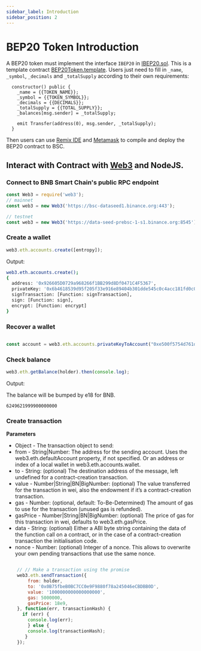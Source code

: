 ```yaml
---
sidebar_label: Introduction
sidebar_position: 2
---
```


# BEP20 Token Introduction
A BEP20 token must implement the interface `IBEP20` in [IBEP20.sol](IBEP20.sol). This is a template contract [BEP20Token.template](BEP20Token.template). Users just need to fill in `_name`, `_symbol`, `_decimals` and `_totalSupply` according to their own requirements:
```
  constructor() public {
    _name = {{TOKEN_NAME}};
    _symbol = {{TOKEN_SYMBOL}};
    _decimals = {{DECIMALS}};
    _totalSupply = {{TOTAL_SUPPLY}};
    _balances[msg.sender] = _totalSupply;

    emit Transfer(address(0), msg.sender, _totalSupply);
  }
```

Then users can use [Remix IDE](https://remix.ethereum.org) and [Metamask](wallet/metamask.md) to compile and deploy the BEP20 contract to BSC.

## Interact with Contract with [Web3](https://www.npmjs.com/package/web3) and NodeJS.

### Connect to BNB Smart Chain's public RPC endpoint

```js
const Web3 = require('web3');
// mainnet
const web3 = new Web3('https://bsc-dataseed1.binance.org:443');

// testnet
const web3 = new Web3('https://data-seed-prebsc-1-s1.binance.org:8545');
```

### Create a wallet

```javascript
web3.eth.accounts.create([entropy]);

```
Output:
```bash
web3.eth.accounts.create();
{
  address: '0x926605D0729a968266f1BB299d8Df0471C4F5367',
  privateKey: '0x6b4618539d95f205f33e916e89404b301dde545c0c4acc181fd0c0b42708bad3',
  signTransaction: [Function: signTransaction],
  sign: [Function: sign],
  encrypt: [Function: encrypt]
}

```

### Recover a wallet

```javascript

const account = web3.eth.accounts.privateKeyToAccount("0xe500f5754d761d74c3eb6c2566f4c568b81379bf5ce9c1ecd475d40efe23c577")

```


### Check balance

```javascript
web3.eth.getBalance(holder).then(console.log);

```

Output:

The balance will be bumped by e18 for BNB.

```
6249621999900000000
```

### Create transaction

**Parameters**

* Object - The transaction object to send:
* from - String|Number: The address for the sending account. Uses the web3.eth.defaultAccount property, if not specified. Or an address or index of a local wallet in web3.eth.accounts.wallet.
* to - String: (optional) The destination address of the message, left undefined for a contract-creation transaction.
* value - Number|String|BN|BigNumber: (optional) The value transferred for the transaction in wei, also the endowment if it’s a contract-creation transaction.
* gas - Number: (optional, default: To-Be-Determined) The amount of gas to use for the transaction (unused gas is refunded).
* gasPrice - Number|String|BN|BigNumber: (optional) The price of gas for this transaction in wei, defaults to web3.eth.gasPrice.
* data - String: (optional) Either a ABI byte string containing the data of the function call on a contract, or in the case of a contract-creation transaction the initialisation code.
* nonce - Number: (optional) Integer of a nonce. This allows to overwrite your own pending transactions that use the same nonce.

```Javascript

	// // Make a transaction using the promise
	web3.eth.sendTransaction({
	    from: holder,
	    to: '0x0B75fbeB0BC7CC0e9F9880f78a245046eCBDBB0D',
	    value: '1000000000000000000',
	    gas: 5000000,
        gasPrice: 18e9,
	}, function(err, transactionHash) {
      if (err) {
        console.log(err);
        } else {
        console.log(transactionHash);
       }
    });
```


